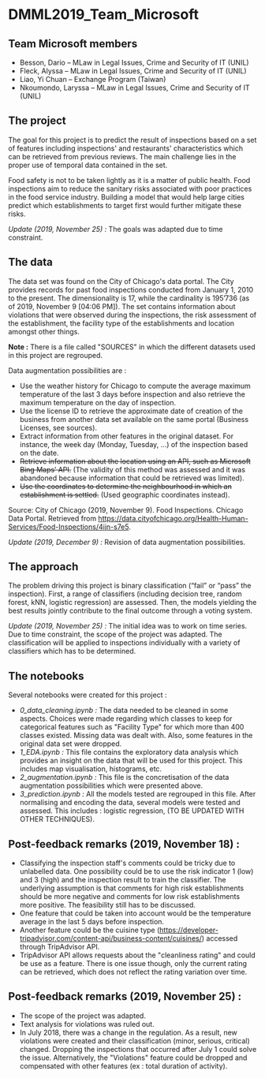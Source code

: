 # DMML2019_Team_Microsoft

## Team Microsoft members   

- Besson, Dario – MLaw in Legal Issues, Crime and Security of IT (UNIL)
- Fleck, Alyssa – MLaw in Legal Issues, Crime and Security of IT (UNIL)
- Liao, Yi Chuan – Exchange Program (Taiwan)
- Nkoumondo, Laryssa – MLaw in Legal Issues, Crime and Security of IT (UNIL)

## The project

The goal for this project is to predict the result of inspections based on a set of features including inspections' and restaurants' characteristics which can be retrieved from previous reviews. The main challenge lies in the proper use of temporal data contained in the set.

Food safety is not to be taken lightly as it is a matter of public health. Food inspections aim to reduce the sanitary risks associated with poor practices in the food service industry. Building a model that would help large cities predict which establishments to target first would further mitigate these risks.

_Update (2019, November 25) :_ The goals was adapted due to time constraint.

## The data

The data set was found on the City of Chicago's data portal. The City provides records for past food inspections conducted from January 1, 2010 to the present. The dimensionality is 17, while the cardinality is 195’736 (as of 2019, November 9 [04:06 PM]).
The set contains information about violations that were observed during the inspections, the risk assessment of the establishment, the facility type of the establishments and location amongst other things.

**Note :** There is a file called "SOURCES" in which the different datasets used in this project are regrouped.

Data augmentation possibilities are :

- Use the weather history for Chicago to compute the average maximum temperature of the last 3 days before inspection and also retrieve the maximum temperature on the day of inspection.
- Use the license ID to retrieve the approximate date of creation of the business from another data set available on the same portal (Business Licenses, see sources).
- Extract information from other features in the original dataset. For instance, the week day (Monday, Tuesday, ...) of the inspection based on the date.
- ~~Retrieve information about the location using an API, such as Microsoft Bing Maps’ API.~~ (The validity of this method was assessed and it was abandoned because information that could be retrieved was limited).
- ~~Use the coordinates to determine the neighbourhood in which an establishment is settled.~~ (Used geographic coordinates instead).

Source: City of Chicago (2019, November 9). Food Inspections. Chicago Data Portal. Retrieved from https://data.cityofchicago.org/Health-Human-Services/Food-Inspections/4ijn-s7e5.

_Update (2019, December 9) :_ Revision of data augmentation possibilities.

## The approach

The problem driving this project is binary classification (“fail” or “pass” the inspection). First, a range of classifiers (including decision tree, random forest, kNN, logistic regression) are assessed. Then, the models yielding the best results jointly contribute to the final outcome through a voting system.

_Update (2019, November 25) :_ The initial idea was to work on time series. Due to time constraint, the scope of the project was adapted. The classification will be applied to inspections individually with a variety of classifiers which has to be determined.

## The notebooks
Several notebooks were created for this project :
- _0_data_cleaning.ipynb :_ The data needed to be cleaned in some aspects. Choices were made regarding which classes to keep for categorical features such as "Facility Type" for which more than 400 classes existed. Missing data was dealt with. Also, some features in the original data set were dropped.
- _1_EDA.ipynb :_ This file contains the exploratory data analysis which provides an insight on the data that will be used for this project. This includes map visualisation, histograms, etc.
- _2_augmentation.ipynb :_ This file is the concretisation of the data augmentation possibilities which were presented above.
- _3_prediction.ipynb :_ All the models tested are regrouped in this file. After normalising and encoding the data, several models were tested and assessed. This includes : logistic regression, (TO BE UPDATED WITH OTHER TECHNIQUES).

## Post-feedback remarks (2019, November 18) :

- Classifying the inspection staff's comments could be tricky due to unlabelled data. One possibility could be to use the risk indicator 1 (low) and 3 (high) and the inspection result to train the classifier. The underlying assumption is that comments for high risk establishments should be more negative and comments for low risk establishments more positive. The feasibility still has to be discussed.
- One feature that could be taken into account would be the temperature average in the last 5 days before inspection.
- Another feature could be the cuisine type (https://developer-tripadvisor.com/content-api/business-content/cuisines/) accessed through TripAdvisor API.
- TripAdvisor API allows requests about the "cleanliness rating" and could be use as a feature. There is one issue though, only the current rating can be retrieved, which does not reflect the rating variation over time.

## Post-feedback remarks (2019, November 25) :

- The scope of the project was adapted.
- Text analysis for violations was ruled out.
- In July 2018, there was a change in the regulation. As a result, new violations were created and their classification (minor, serious, critical) changed. Dropping the inspections that occurred after July 1 could solve the issue. Alternatively, the "Violations" feature could be dropped and compensated with other features (ex : total duration of activity).
